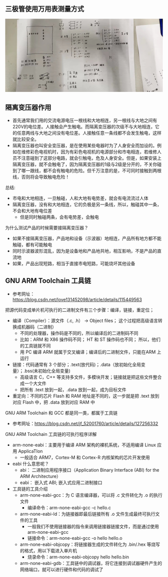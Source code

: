 ## 三极管使用万用表测量方式

![img](./img/2022-04-07_104843_TFT.jpg)

## 隔离变压器作用

- 首先通常我们用的交流电源电压一根线和大地相连，另一根线与大地之间有220V的电位差。人接触会产生触电。而隔离变压器的次级不与大地相连，它的任意两线与大地之间没有电位差。人接触任意一条线都不会发生触电，这样就比较安全。
- 隔离变压器也叫安全变压器，是在使用某些电器时为了人身安全而加设的。例如在维修彩色电视机时，因为有彩色电视机的电源部分和市电相连，若维修人员不注意碰到了这部分电路，就会引触电，危及人身安全。但是，如果安装上隔离变压器，就不会触电了，因为隔离变压器的1级与2级是分开的，不关你碰到了哪一跟线，都不会有触电的危险。但千万注意的是，不可同时接触到两根线，否则将会导致触电危险！

总结:

- 市电和大地相连，一旦触碰，人和大地有电势差，就会有电流流过人体
- 隔离变压器，没有和大地相连，它的负极是另一条线，所以，触碰其中一条，不会和大地有电位差
  - 但是同时触碰两条，会有电势差，会触电

为什么测试产品的时候需要接隔离变压器？

- 如果不接隔离变压器，产品地和设备（示波器）地相连，产品所有地方都不能触碰，都有可能触电
- 同时示波器波形混乱，因为是设备地和产品地共地，相互影响，不是产品的直流地
- 如果，产品出现短路，相当于直接市电短路，可能烧坏其他设备

## GNU ARM Toolchain 工具链

- 参考网址：https://blog.csdn.net/love131452098/article/details/115449563

把源代码变成单片机可执行的二进制文件有三个步骤：编译，链接，重定位；

- 编译（Compiler）：源文件（.c, .h） -> Object files； 这个过程把高级语言转换成机器码（二进制）
  - 不同的处理器，操作码是不同的，所以编译后的二进制码不同
  - 比如：ARM 和 X86 操作码不同； HT 和 ST 操作码也不同； 所以，他们的工具链就不同
  - 用 PC 编译 ARM 就属于交叉编译；编译后的二进制文件，只能在ARM 上运行
- 链接：代码通常有 3 个部分；.text(放代码)；.data（放初始化全局变量）；.bss(未初始化全局变量)
  - 高级语言 C，C++ 等支持多文件，多模块开发；链接就是把这些文件整合成一个大文件
  - 把所有 .text 放到一起，.data 放到一起，成为目标文件
- 重定向：不同的芯片 Flash 和 RAM 地址是不同的，这一步就是把 .text 放到对应 Flash 中，把 .data 放到对应 RAM 中

GNU ARM Toolchain 和 GCC 都是同一类，都属于工具链

- 参考网址：https://blog.csdn.net/jf_52001760/article/details/127256332

GNU ARM Toolchain 工具链的可执行程序详解

- arm-none-eabi：主要用于编译 ARM 架构的裸机系统，不适用编译 Linux 应用 ApplicaTIon
  - 一般适合 ARM7，Cortex-M 和 Cortex-R 内核架构的芯片开发使用
- eabi 什么意思呢？
  - abi： 二进制应用程序接口（Application Binary Interface (ABI) for the ARM Architecture）
  - eabi： 嵌入式 ABI; 嵌入式应用二进制接口
- 工具链的工具介绍
  - arm-none-eabi-gcc：为 C 语言编译器，可以将 .c 文件转化为 .o 的执行文件
    - 编译命令：arm-none-eabi-gcc -c hello.c
  - arm-none-eabi-ld：为链接器即最后链接所有 .o 文件生成最终可执行文件的工具
    - 一般我们不使用链接器的指令来调用链接器链接文件，而是通过使用 arm-none-eabi-gcc
    - 链接命令：arm-none-eabi-gcc -o hello hello.o
  - arm-none-eabi-objcopy：将链接器生成的文件转化为 .bin/.hex 等烧写的格式，用以下载进入单片机
    - 烧录命令：arm-none-eabi-objcopy hello hello.bin
  - arm-none-eabi-gdb：工具链中的调试器，将它连接到调试器硬件产生的网络端口，就可以进行硬件和代码的调试了
